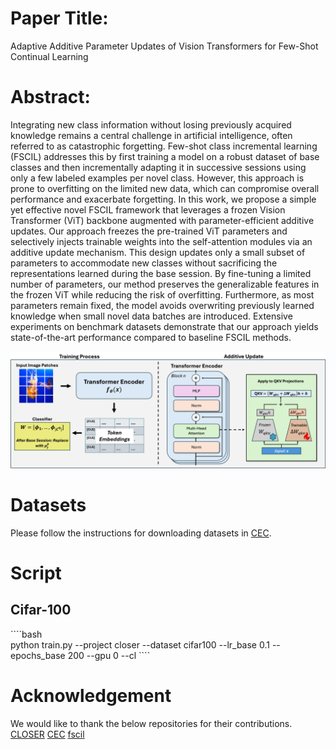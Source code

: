 # Paper Title: 
Adaptive Additive Parameter Updates of Vision Transformers for Few-Shot Continual Learning 


# Abstract:
Integrating new class information without losing previously acquired knowledge remains a central challenge in artificial intelligence, often referred to as catastrophic forgetting. Few-shot class incremental learning (FSCIL) addresses this by first training a model on a robust dataset of base classes and then incrementally adapting it in successive sessions using only a few labeled examples per novel class. However, this approach is prone to overfitting on the limited new data, which can compromise overall performance and exacerbate forgetting. In this work, we propose a simple yet effective novel FSCIL framework that leverages a frozen Vision Transformer (ViT) backbone augmented with parameter-efficient additive updates. Our approach freezes the pre-trained ViT parameters and selectively injects trainable weights into the self-attention modules via an additive update mechanism. This design updates only a small subset of parameters to accommodate new classes without sacrificing the representations learned during the base session. By fine-tuning a limited number of parameters, our method preserves the generalizable features in the frozen ViT while reducing the risk of overfitting. Furthermore, as most parameters remain fixed, the model avoids overwriting previously learned knowledge when small novel data batches are introduced. Extensive experiments on benchmark datasets demonstrate that our approach yields state-of-the-art performance compared to baseline FSCIL methods.

![My Image](Main_Figure.png)

# Datasets
Please follow the instructions for downloading datasets in [CEC](https://github.com/icoz69/CEC-CVPR2021?tab=readme-ov-file#datasets-and-pretrained-models).


# Script

## Cifar-100
\````bash  
python train.py --project closer --dataset cifar100 --lr_base 0.1 --epochs_base 200 --gpu 0 --cl
\```` 

# Acknowledgement

We would like to thank the below repositories for their contributions. 
[CLOSER](https://github.com/JungHunOh/CLOSER_ECCV2024/tree/master?tab=readme-ov-file)
[CEC](https://github.com/icoz69/CEC-CVPR2021?tab=readme-ov-file#datasets-and-pretrained-models)
[fscil](https://github.com/xyutao/fscil)
